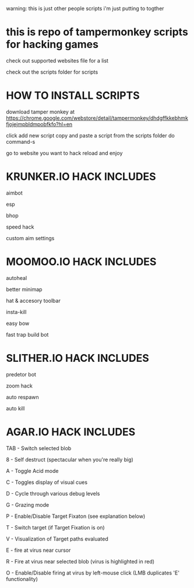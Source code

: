 warning: this is just other people scripts i'm just putting to togther 

# this is repo of tampermonkey scripts for hacking games
check out supported websites file for a list

check out the scripts folder for scripts
# HOW TO INSTALL SCRIPTS

download tamper monkey at https://chrome.google.com/webstore/detail/tampermonkey/dhdgffkkebhmkfjojejmpbldmpobfkfo?hl=en

click add new script copy and paste a script from the scripts folder do command-s

 go to website you want to hack reload and enjoy
# KRUNKER.IO HACK INCLUDES

aimbot

esp

bhop

speed hack

custom aim settings

# MOOMOO.IO HACK INCLUDES

autoheal

better minimap

hat & accesory toolbar

insta-kill

easy bow

fast trap build bot

# SLITHER.IO HACK INCLUDES

predetor bot

zoom hack 

auto respawn

auto kill
# AGAR.IO HACK INCLUDES

TAB - Switch selected blob

8 - Self destruct (spectacular when you're really big)

A - Toggle Acid mode

C - Toggles display of visual cues

D - Cycle through various debug levels

G - Grazing mode

P - Enable/Disable Target Fixaton (see explanation below)

T - Switch target (if Target Fixation is on)

V - Visualization of Target paths evaluated

E - fire at virus near cursor

R - Fire at virus near selected blob (virus is highlighted in red)

O - Enable/Disable firing at virus by left-mouse click (LMB duplicates 'E' functionality)



